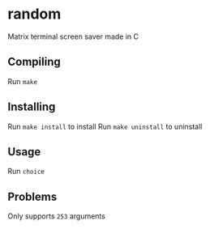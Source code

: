 # random
Matrix terminal screen saver made in C  

## Compiling
Run `make`

## Installing
Run `make install` to install
Run `make uninstall` to uninstall

## Usage
Run `choice`

## Problems
Only supports `253` arguments
